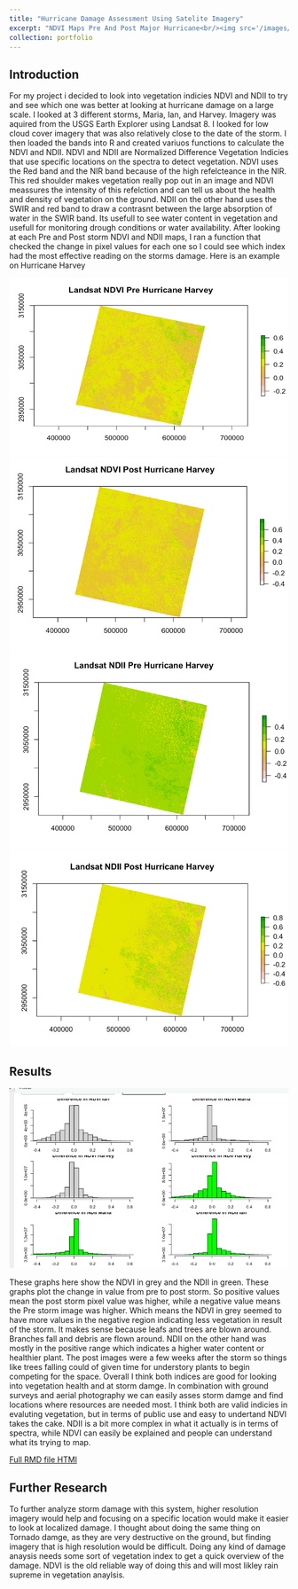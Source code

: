 ```yaml
---
title: "Hurricane Damage Assessment Using Satelite Imagery"
excerpt: "NDVI Maps Pre And Post Major Hurricane<br/><img src='/images/Harvey.png'>"
collection: portfolio
---
```


## Introduction
   For my project i decided to look into vegetation indicies NDVI and NDII to try and see which one was better at looking at hurricane damage on a large scale. I looked at 3 different storms, Maria, Ian, and Harvey. Imagery was aquired from the USGS Earth Explorer using Landsat 8. I looked for low cloud cover imagery that was also relatively close to the date of the storm. I then loaded the bands into R and created variuos functions to calculate the NDVI and NDII.
   NDVI and NDII are Normalized Difference Vegetation Indicies that use specific locations on the spectra to detect vegetation. NDVI uses the Red band and the NIR band because of the high refelcteance in the NIR. This red shoulder makes vegetation really pop out in an image and NDVI meassures the intensity of this refelction and can tell us about the health and density of vegetation on the ground. NDII on the other hand uses the SWIR and red band to draw a contrasnt between the large absorption of water in the SWIR band. Its usefull to see water content in vegetation and usefull for monitoring drough conditions or water availability.
   After looking at each Pre and Post storm NDVI and NDII maps, I ran a function that checked the change in pixel values for each one so I could see which index had the most effective reading on the storms damage.  Here is an example on Hurricane Harvey
     
   ![Harvey](/images/Pre.png "Pre NDVI Harvey")
   ![Harvey](/images/Post.png "Post NDVI Harvey")
   ![Harveyii](/images/PreII.png "Pre NDII Harvey")
   ![Harveyii2](/images/PostII.png "Post NDII Harvey")
     
## Results
   
   ![Overall](/images/OverallGraphs.png "OverallGraphs")
   
  These graphs here show the NDVI in grey and the NDII in green. These graphs plot the change in value from pre to post storm. So positive values mean the post storm pixel value was higher, while a negative value means the Pre storm image was higher. Which means the NDVI in grey seemed to have more values in the negative region indicating less vegetation in result of the storm. It makes sense because leafs and trees are blown around. Branches fall and debris are flown around. NDII on the other hand was mostly in the positive range which indicates a higher water content or healthier plant. The post images were a few weeks after the storm so things like trees falling could of given time for understory plants to begin competing for the space. Overall I think both indices are good for looking into vegetation health and at storm damge. In combination with ground surveys and aerial photography we can easily asses storm damge and find locations where resources are needed most.
  I think both are valid indicies in evaluting vegetation, but in terms of public use and easy to undertand NDVI takes the cake. NDII is a bit more complex in what it actually is in terms of spectra, while NDVI can easily be explained and people can understand what its trying to map. 
   
<a href="https://maxcoops123.github.io/portfolio/finalprojectNDVI.html" target="_blank">Full RMD file HTMl</a>
   
## Further Research

  To further analyze storm damage with this system, higher resolution imagery would help and focusing on a specific location would make it easier to look at localized damage. I thought about doing the same thing on Tornado damge, as they are very destructive on the ground, but finding imagery that is high resolution would be difficult. Doing any kind of damage anaysis needs some sort of vegetation index to get a quick overview of the damage. NDVI is the old reliable way of doing this and will most likley rain supreme in vegetation anaylsis.
